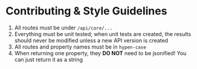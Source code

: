 # Contributing & Style Guidelines

1. All routes must be under `/api/core/...`
2. Everything must be unit tested; when unit tests are created, the results should never be modified unless a new API version is created
3. All routes and property names must be in `hypen-case`
4. When returning one property, they **DO NOT** need to be jsonified! You can just return it as a string